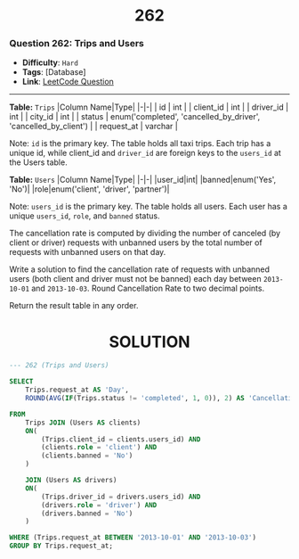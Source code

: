 <h1 align="center">262</h1>

### Question 262: Trips and Users  

- **Difficulty**: `Hard`  
- **Tags**: [Database]  
- **Link**: [LeetCode Question](https://leetcode.com/problems/trips-and-users/description/)

---

**Table:** `Trips`
|Column Name|Type|
|-|-|
| id          | int      |
| client_id   | int      |
| driver_id   | int      |
| city_id     | int      |
| status      | enum('completed', 'cancelled_by_driver', 'cancelled_by_client')     |
| request_at  | varchar  |

Note: `id` is the primary key. The table holds all taxi trips. Each trip has a unique id, while client_id and `driver_id` are foreign keys to the `users_id` at the Users table.

**Table:** `Users`
|Column Name|Type|
|-|-|
|user_id|int|
|banned|enum('Yes', 'No')|
|role|enum('client', 'driver', 'partner')|

Note: `users_id` is the primary key. The table holds all users. Each user has a unique `users_id`, `role`, and `banned` status.

The cancellation rate is computed by dividing the number of canceled (by client or driver) requests with unbanned users by the total number of requests with unbanned users on that day.

Write a solution to find the cancellation rate of requests with unbanned users (both client and driver must not be banned) each day between `2013-10-01` and `2013-10-03`. Round Cancellation Rate to two decimal points.

Return the result table in any order.

<h1 align="center">SOLUTION</h1>

```sql
--- 262 (Trips and Users)

SELECT
    Trips.request_at AS 'Day',
    ROUND(AVG(IF(Trips.status != 'completed', 1, 0)), 2) AS 'Cancellation Rate'

FROM
    Trips JOIN (Users AS clients)
    ON(
        (Trips.client_id = clients.users_id) AND
        (clients.role = 'client') AND
        (clients.banned = 'No')
    )

    JOIN (Users AS drivers)
    ON(
        (Trips.driver_id = drivers.users_id) AND
        (drivers.role = 'driver') AND
        (drivers.banned = 'No')
    )

WHERE (Trips.request_at BETWEEN '2013-10-01' AND '2013-10-03')
GROUP BY Trips.request_at;
```
